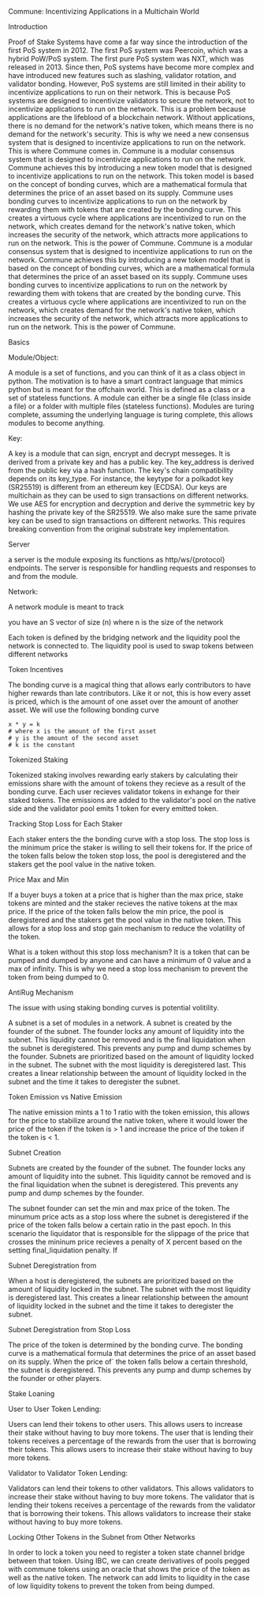 
Commune: Incentivizing Applications in a Multichain World

Introduction

Proof of Stake Systems have come a far way since the introduction of the first PoS system in 2012. The first PoS system was Peercoin, which was a hybrid PoW/PoS system. The first pure PoS system was NXT, which was released in 2013. Since then, PoS systems have become more complex and have introduced new features such as slashing, validator rotation, and validator bonding. However, PoS systems are still limited in their ability to incentivize applications to run on their network. This is because PoS systems are designed to incentivize validators to secure the network, not to incentivize applications to run on the network. This is a problem because applications are the lifeblood of a blockchain network. Without applications, there is no demand for the network's native token, which means there is no demand for the network's security. This is why we need a new consensus system that is designed to incentivize applications to run on the network. This is where Commune comes in. Commune is a modular consensus system that is designed to incentivize applications to run on the network. Commune achieves this by introducing a new token model that is designed to incentivize applications to run on the network. This token model is based on the concept of bonding curves, which are a mathematical formula that determines the price of an asset based on its supply. Commune uses bonding curves to incentivize applications to run on the network by rewarding them with tokens that are created by the bonding curve. This creates a virtuous cycle where applications are incentivized to run on the network, which creates demand for the network's native token, which increases the security of the network, which attracts more applications to run on the network. This is the power of Commune. Commune is a modular consensus system that is designed to incentivize applications to run on the network. Commune achieves this by introducing a new token model that is based on the concept of bonding curves, which are a mathematical formula that determines the price of an asset based on its supply. Commune uses bonding curves to incentivize applications to run on the network by rewarding them with tokens that are created by the bonding curve. This creates a virtuous cycle where applications are incentivized to run on the network, which creates demand for the network's native token, which increases the security of the network, which attracts more applications to run on the network. This is the power of Commune.


Basics


Module/Object:

A module is a set of functions, and you can think of it as a class object in python. The motivation is to have a smart contract language that mimics python but is meant for the offchain world.  This is defined as a class or a set of stateless functions. A module can either be a single file (class inside a file) or a folder
with multiple files (stateless functions). Modules are turing complete, assuming the underlying language is turing complete, this allows modules to become anything. 

Key: 

A key is a module that can sign, encrypt and decrypt messeges. It is derived from 
a private key and has a public key. The key_address is derived from the public key 
via a hash function. The key's chain compatibility depends on its key_type. For instance, the keytype for a polkadot key (SR25519) is different from an ethereum key (ECDSA). Our keys are multichain as they can be used to sign transactions on different networks. We use AES for encryption and decryption and derive the symmetric key by hashing the private key of the SR25519. We also make sure the same private key can be used to sign transactions on different networks. This requires breaking convention 
from the original substrate key implementation. 

Server

a server is the module exposing its functions as http/ws/{protocol} endpoints. The server is responsible for handling requests and responses to and from the module.

Network:

A network module is meant to track 

you have an S vector of size (n) where n is the size of the network


Each token is defined by the bridging network and the liquidity pool the network is connected to. The liquidity pool is used to swap tokens between different networks

Token Incentives

The bonding curve is a magical thing that allows early contributors to have higher rewards than late contributors. Like it or not, this is how every asset is priced, which is the amount of one asset over the amount of another asset. We will use the following bonding curve

```
x * y = k 
# where x is the amount of the first asset
# y is the amount of the second asset
# k is the constant
```

Tokenized Staking 


Tokenized staking involves rewarding early stakers by calculating their emissions share with the amount of tokens they recieve as a result of the bonding curve. 
Each user recieves validator tokens in exhange for their staked tokens. The emissions are added to the validator's pool on the native side and the validator pool emits 1 token for every emitted token. 


Tracking Stop Loss for Each Staker

Each staker enters the the bonding curve with a stop loss. The stop loss is the minimum price the staker is willing to sell their tokens for. If the price of the token falls below the token stop loss, the pool is deregistered and the stakers get the pool value in the native token. 

Price Max and Min

If a buyer buys a token at a price that is higher than the max price, stake tokens are minted and the staker recieves the native tokens at the max price. If the price of the token falls below the min price, the pool is deregistered and the stakers get the pool value in the native token. This allows for a stop loss and stop gain mechanism to reduce the volatility of the token.

What is a token without this stop loss mechanism? It is a token that can be pumped and dumped by anyone and can have a minimum of 0 value and a max of infinity. This is why we need a stop loss mechanism to prevent the token from being dumped to 0.


AntiRug Mechanism

The issue with using staking bonding curves is potential volitility.

A subnet is a set of modules in a network. A subnet is created by the founder of the subnet. The founder locks any amount of liquidity into the subnet. This liquidity cannot be removed and is the final liquidation when the subnet is deregistered. This prevents any pump and dump schemes by the founder. Subnets are prioritized based on the amount of liquidity locked in the subnet. The subnet with the most liquidity is deregistered last. This creates a linear relationship between the amount of liquidity locked in the subnet and the time it takes to deregister the subnet.


Token Emission vs Native Emission

The native emission mints a 1 to 1 ratio with the token emission, this allows for the price to stabilize around the native token, where it would lower the price of the token if the token is > 1 and increase the price of the token if the token is < 1. 

Subnet Creation

Subnets are created by the founder of the subnet. The founder locks any amount of liquidity into the subnet. This liquidity cannot be removed and is the final liquidation when the subnet is deregistered. This prevents any pump and dump schemes by the founder.


The subnet founder can set the min and max price of the token. The minumum price acts as a stop loss where the subnet is deregistered if the price of the token falls below a certain ratio in the past epoch. In this scenario the liquidator that is responsible for the slippage of the price that crosses the mininum price recieves a penalty of X percent based on the setting final_liquidation penalty. If 



Subnet Deregistration from 

When a host is deregistered, the subnets are prioritized based on the amount of liquidity locked in the subnet. The subnet with the most liquidity is deregistered last. This creates a linear relationship between the amount of liquidity locked in the subnet and the time it takes to deregister the subnet. 


Subnet Deregistration from Stop Loss 

The price of the token is determined by the bonding curve. The bonding curve is a mathematical formula that determines the price of an asset based on its supply. When the price of` the token falls below a certain threshold, the subnet is deregistered. This prevents any pump and dump schemes by the founder or other players. 

Stake Loaning 

User to User Token Lending:

Users can lend their tokens to other users. This allows users to increase their stake without having to buy more tokens. The user that is lending their tokens receives a percentage of the rewards from the user that is borrowing their tokens. This allows users to increase their stake without having to buy more tokens.

Validator to Validator Token Lending:

Validators can lend their tokens to other validators. This allows validators to increase their stake without having to buy more tokens. The validator that is lending their tokens receives a percentage of the rewards from the validator that is borrowing their tokens. This allows validators to increase their stake without having to buy more tokens.

Locking Other Tokens in the Subnet from Other Networks

In order to lock a token you need to register a token state channel bridge between that token. Using IBC, we can create derivatives of pools pegged with commune tokens using an oracle that shows the price of the token as well as the native token. The network can add limits to liquidity in the case of low liquidity tokens to prevent the token from being dumped.